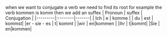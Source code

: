 when we want to conjugate a verb we need to find its root for example the verb kommen is komm
then we add an suffex 
| Pronoun  | suffex | Conjugation |
|---------|:--------|-------|
|   Ich   |    e    | komme | 
|   du    |    est  | kommst|
|er - sie - es | t| kommt |
|wir | en|kommen |
|ihr | t|kommt|
|Sie | en|kommen|
